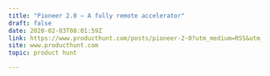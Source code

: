 ```yaml
---
title: "Pioneer 2.0 — A fully remote accelerator"
draft: false
date: 2020-02-03T08:01:59Z
link: https://www.producthunt.com/posts/pioneer-2-0?utm_medium=RSS&utm_source=hune
site: www.producthunt.com
topic: product hunt  

---
```

